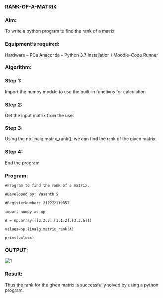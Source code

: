 ### RANK-OF-A-MATRIX
### Aim:
To write a python program to find the rank of a matrix

### Equipment’s required:
Hardware – PCs
Anaconda – Python 3.7 Installation / Moodle-Code Runner
### Algorithm:
### Step 1:
Import the numpy module to use the built-in functions for calculation

### Step 2:
Get the input matrix from the user

### Step 3:
Using the np.linalg.matrix_rank(), we can find the rank of the given matrix.

### Step 4:
End the program

### Program:
```
#Program to find the rank of a matrix.

#Developed by: Vasanth S

#RegisterNumber: 212222110052

import numpy as np

A = np.array([[3,2,5],[1,1,2],[3,3,6]])

values=np.linalg.matrix_rank(A)

print(values)
```
### OUTPUT:
![1](https://github.com/vasanth0908/RANK-OF-A-MATRIX/assets/122000018/e16c358e-c3d6-443f-97ac-148930b72f4f)


### Result:
Thus the rank for the given matrix is successfully solved by using a python program.

